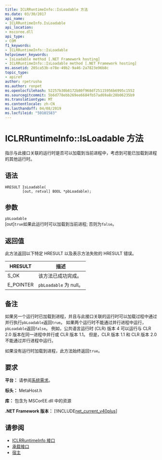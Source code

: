 ```yaml
---
title: ICLRRuntimeInfo::IsLoadable 方法
ms.date: 03/30/2017
api_name:
- ICLRRuntimeInfo.IsLoadable
api_location:
- mscoree.dll
api_type:
- COM
f1_keywords:
- ICLRRuntimeInfo::IsLoadable
helpviewer_keywords:
- IsLoadable method [.NET Framework hosting]
- ICLRRuntimeInfo::IsLoadable method [.NET Framework hosting]
ms.assetid: 205ca53b-e78e-49b2-9a46-2a7823e96b8c
topic_type:
- apiref
author: rpetrusha
ms.author: ronpet
ms.openlocfilehash: 52257b30b8172b80f968df25115956b6995c1552
ms.sourcegitcommit: 5b6d778ebb269ee6684fb57ad69a8c28b06235b9
ms.translationtype: MT
ms.contentlocale: zh-CN
ms.lasthandoff: 04/08/2019
ms.locfileid: "59101583"
---
```

# <a name="iclrruntimeinfoisloadable-method"></a>ICLRRuntimeInfo::IsLoadable 方法
指示与此接口关联的运行时是否可以加载到当前进程中，考虑到可能已加载到进程的其他运行时。  
  
## <a name="syntax"></a>语法  
  
```  
HRESULT IsLoadable(  
        [out, retval] BOOL *pbLoadable);  
```  
  
## <a name="parameters"></a>参数  
 `pbLoadable`  
 [out]`true`如果此运行时可以加载到当前进程; 否则为`false`。  
  
## <a name="return-value"></a>返回值  
 此方法返回以下特定 HRESULT 以及表示方法失败的 HRESULT 错误。  
  
|HRESULT|描述|  
|-------------|-----------------|  
|S_OK|该方法已成功完成。|  
|E_POINTER|`pbLoadable` 为 null。|  
  
## <a name="remarks"></a>备注  
 如果另一个运行时已加载到进程，并且与此接口关联的运行时可以加载过程中通过并行执行`pbLoadable`返回`true`。 如果两个运行时不能通过并行进程中运行，`pbLoadable`返回`false`。 例如，公共语言运行时 (CLR) 版本 4 可以运行与 CLR 2.0 版本在同一进程中并行或 CLR 版本 1.1。 但是，CLR 版本 1.1 和 CLR 版本 2.0 不能通过并行进程中运行。  
  
 如果没有运行时加载到进程，此方法始终返回`true`。  
  
## <a name="requirements"></a>要求  
 **平台：** 请参阅[系统需求](../../../../docs/framework/get-started/system-requirements.md)。  
  
 **标头：** MetaHost.h  
  
 **库：** 包含为 MSCorEE.dll 中的资源  
  
 **.NET Framework 版本：** [!INCLUDE[net_current_v40plus](../../../../includes/net-current-v40plus-md.md)]  
  
## <a name="see-also"></a>请参阅

- [ICLRRuntimeInfo 接口](../../../../docs/framework/unmanaged-api/hosting/iclrruntimeinfo-interface.md)
- [承载接口](../../../../docs/framework/unmanaged-api/hosting/hosting-interfaces.md)
- [宿主](../../../../docs/framework/unmanaged-api/hosting/index.md)
